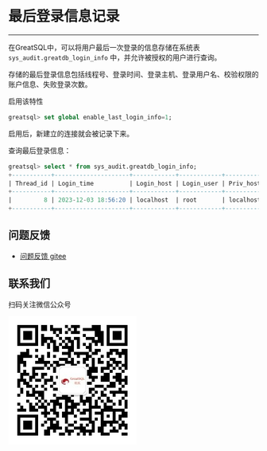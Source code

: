 # 最后登录信息记录
---

在GreatSQL中，可以将用户最后一次登录的信息存储在系统表 `sys_audit.greatdb_login_info` 中，并允许被授权的用户进行查询。

存储的最后登录信息包括线程号、登录时间、登录主机、登录用户名、校验权限的账户信息、失败登录次数。

启用该特性
```sql
greatsql> set global enable_last_login_info=1;
```

启用后，新建立的连接就会被记录下来。

查询最后登录信息：
```sql
greatsql> select * from sys_audit.greatdb_login_info;
+-----------+---------------------+------------+------------+-----------+-----------+--------------+
| Thread_id | Login_time          | Login_host | Login_user | Priv_host | Priv_user | Failed_times |
+-----------+---------------------+------------+------------+-----------+-----------+--------------+
|         8 | 2023-12-03 18:56:20 | localhost  | root       | localhost | root      |            0 |
+-----------+---------------------+------------+------------+-----------+-----------+--------------+
```


**问题反馈**
---
- [问题反馈 gitee](https://gitee.com/GreatSQL/GreatSQL-Manual/issues)


**联系我们**
---

扫码关注微信公众号

![greatsql-wx](/greatsql-wx.jpg)
